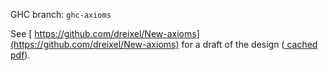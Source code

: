 
GHC branch: `ghc-axioms`



See [
https://github.com/dreixel/New-axioms](https://github.com/dreixel/New-axioms) for a draft of the design ([
cached pdf](https://docs.google.com/open?id=0B1pOVvPp4fVdOTdjZjU0YWYtYTA5Yy00NmFkLTkxMWUtZmI0NmNhZTQwYzVl)).


